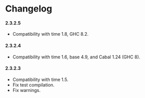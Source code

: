 # Changelog

#### 2.3.2.5

* Compatibility with time 1.8, GHC 8.2.

#### 2.3.2.4

* Compatibility with time 1.6, base 4.9, and Cabal 1.24 (GHC 8).

#### 2.3.2.3

* Compatibility with time 1.5.
* Fix test compilation.
* Fix warnings.
